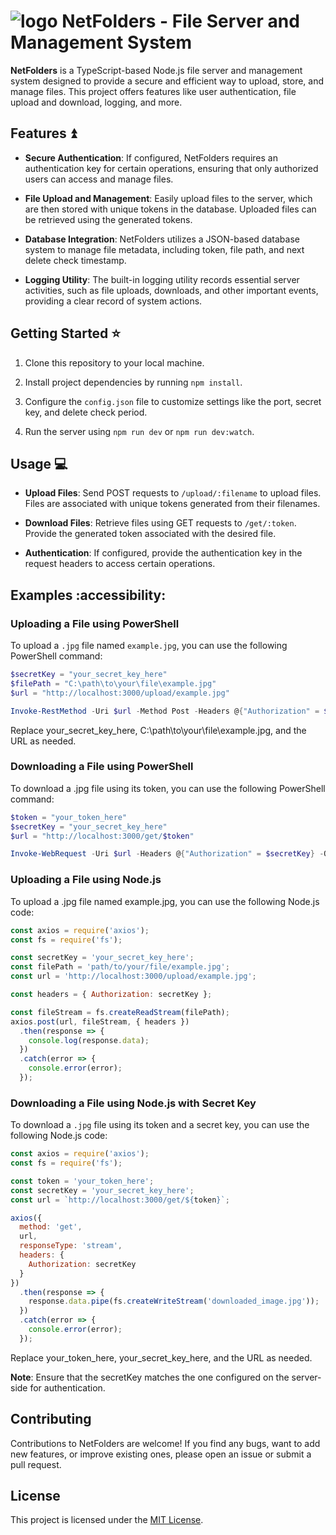 # ![logo](https://github.com/Nopass0/netfolders/assets/42220270/82f6350a-302b-4ed5-a297-477a0853281f) NetFolders - File Server and Management System


**NetFolders** is a TypeScript-based Node.js file server and management system designed to provide a secure and efficient way to upload, store, and manage files. This project offers features like user authentication, file upload and download, logging, and more.

## Features ⏫

- **Secure Authentication**: If configured, NetFolders requires an authentication key for certain operations, ensuring that only authorized users can access and manage files.

- **File Upload and Management**: Easily upload files to the server, which are then stored with unique tokens in the database. Uploaded files can be retrieved using the generated tokens.

- **Database Integration**: NetFolders utilizes a JSON-based database system to manage file metadata, including token, file path, and next delete check timestamp.

- **Logging Utility**: The built-in logging utility records essential server activities, such as file uploads, downloads, and other important events, providing a clear record of system actions.

## Getting Started ⭐

1. Clone this repository to your local machine.

2. Install project dependencies by running `npm install`.

3. Configure the `config.json` file to customize settings like the port, secret key, and delete check period.

4. Run the server using `npm run dev` or `npm run dev:watch`.

## Usage 💻

- **Upload Files**: Send POST requests to `/upload/:filename` to upload files. Files are associated with unique tokens generated from their filenames.

- **Download Files**: Retrieve files using GET requests to `/get/:token`. Provide the generated token associated with the desired file.

- **Authentication**: If configured, provide the authentication key in the request headers to access certain operations.

## Examples :accessibility:

### Uploading a File using PowerShell

To upload a `.jpg` file named `example.jpg`, you can use the following PowerShell command:

```powershell
$secretKey = "your_secret_key_here"
$filePath = "C:\path\to\your\file\example.jpg"
$url = "http://localhost:3000/upload/example.jpg"

Invoke-RestMethod -Uri $url -Method Post -Headers @{"Authorization" = $secretKey} -InFile $filePath
```

Replace your_secret_key_here, C:\path\to\your\file\example.jpg, and the URL as needed.

### Downloading a File using PowerShell

To download a .jpg file using its token, you can use the following PowerShell command:
```powershell
$token = "your_token_here"
$secretKey = "your_secret_key_here"
$url = "http://localhost:3000/get/$token"

Invoke-WebRequest -Uri $url -Headers @{"Authorization" = $secretKey} -OutFile "downloaded_image.jpg"

```
### Uploading a File using Node.js

To upload a .jpg file named example.jpg, you can use the following Node.js code:

```js
const axios = require('axios');
const fs = require('fs');

const secretKey = 'your_secret_key_here';
const filePath = 'path/to/your/file/example.jpg';
const url = 'http://localhost:3000/upload/example.jpg';

const headers = { Authorization: secretKey };

const fileStream = fs.createReadStream(filePath);
axios.post(url, fileStream, { headers })
  .then(response => {
    console.log(response.data);
  })
  .catch(error => {
    console.error(error);
  });

```

### Downloading a File using Node.js with Secret Key

To download a `.jpg` file using its token and a secret key, you can use the following Node.js code:

```js
const axios = require('axios');
const fs = require('fs');

const token = 'your_token_here';
const secretKey = 'your_secret_key_here';
const url = `http://localhost:3000/get/${token}`;

axios({
  method: 'get',
  url,
  responseType: 'stream',
  headers: {
    Authorization: secretKey
  }
})
  .then(response => {
    response.data.pipe(fs.createWriteStream('downloaded_image.jpg'));
  })
  .catch(error => {
    console.error(error);
  });
```

Replace your_token_here, your_secret_key_here, and the URL as needed.

**Note**: Ensure that the secretKey matches the one configured on the server-side for authentication.

## Contributing

Contributions to NetFolders are welcome! If you find any bugs, want to add new features, or improve existing ones, please open an issue or submit a pull request.

## License

This project is licensed under the [MIT License](LICENSE).
